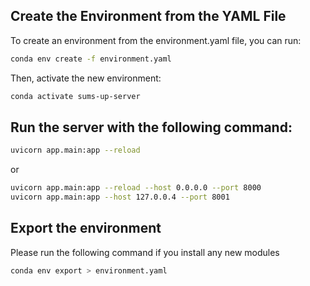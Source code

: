 ## Create the Environment from the YAML File
To create an environment from the environment.yaml file, you can run:

```bash
conda env create -f environment.yaml
```
Then, activate the new environment:

```bash
conda activate sums-up-server
```

## Run the server with the following command:
```bash
uvicorn app.main:app --reload
```
or
```bash
uvicorn app.main:app --reload --host 0.0.0.0 --port 8000
uvicorn app.main:app --host 127.0.0.4 --port 8001

```

## Export the environment
Please run the following command if you install any new modules
```bash
conda env export > environment.yaml
```